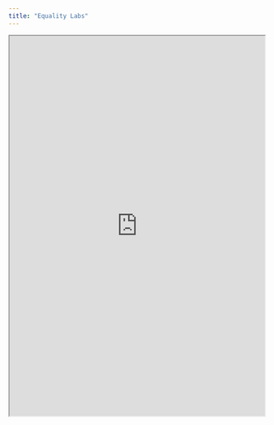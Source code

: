 ```yaml
---
title: "Equality Labs"
---
```



<iframe height="750" width="100%" src="https://ewelton.github.io/ktest/wiki.html#Equality%20Labs"></iframe>
